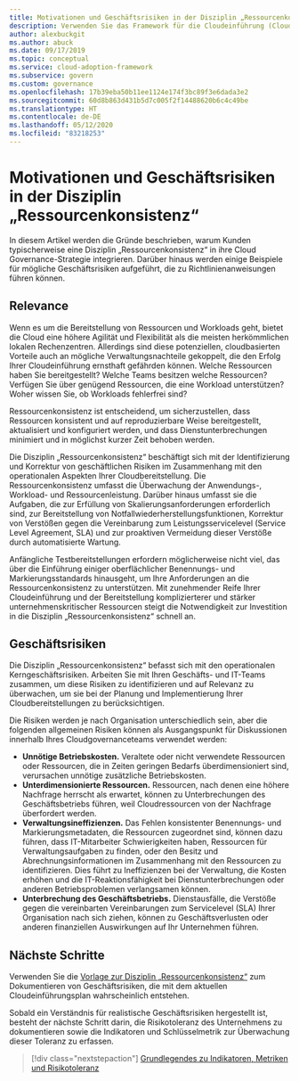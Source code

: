```yaml
---
title: Motivationen und Geschäftsrisiken in der Disziplin „Ressourcenkonsistenz“
description: Verwenden Sie das Framework für die Cloudeinführung (Cloud Adoption Framework) für Azure, um die typische Kundenakzeptanz einer Ressourcenkonsistenzdisziplin im Rahmen einer Cloudgovernancestrategie zu verstehen.
author: alexbuckgit
ms.author: abuck
ms.date: 09/17/2019
ms.topic: conceptual
ms.service: cloud-adoption-framework
ms.subservice: govern
ms.custom: governance
ms.openlocfilehash: 17b39eba50b11ee1124e174f3bc89f3e6dada3e2
ms.sourcegitcommit: 60d8b863d431b5d7c005f2f14488620b6c4c49be
ms.translationtype: HT
ms.contentlocale: de-DE
ms.lasthandoff: 05/12/2020
ms.locfileid: "83218253"
---
```

# <a name="motivations-and-business-risks-in-the-resource-consistency-discipline"></a>Motivationen und Geschäftsrisiken in der Disziplin „Ressourcenkonsistenz“

In diesem Artikel werden die Gründe beschrieben, warum Kunden typischerweise eine Disziplin „Ressourcenkonsistenz“ in ihre Cloud Governance-Strategie integrieren. Darüber hinaus werden einige Beispiele für mögliche Geschäftsrisiken aufgeführt, die zu Richtlinienanweisungen führen können.

<!-- markdownlint-disable MD026 -->

## <a name="relevance"></a>Relevance

Wenn es um die Bereitstellung von Ressourcen und Workloads geht, bietet die Cloud eine höhere Agilität und Flexibilität als die meisten herkömmlichen lokalen Rechenzentren. Allerdings sind diese potenziellen, cloudbasierten Vorteile auch an mögliche Verwaltungsnachteile gekoppelt, die den Erfolg Ihrer Cloudeinführung ernsthaft gefährden können. Welche Ressourcen haben Sie bereitgestellt? Welche Teams besitzen welche Ressourcen? Verfügen Sie über genügend Ressourcen, die eine Workload unterstützen? Woher wissen Sie, ob Workloads fehlerfrei sind?

Ressourcenkonsistenz ist entscheidend, um sicherzustellen, dass Ressourcen konsistent und auf reproduzierbare Weise bereitgestellt, aktualisiert und konfiguriert werden, und dass Dienstunterbrechungen minimiert und in möglichst kurzer Zeit behoben werden.

Die Disziplin „Ressourcenkonsistenz“ beschäftigt sich mit der Identifizierung und Korrektur von geschäftlichen Risiken im Zusammenhang mit den operationalen Aspekten Ihrer Cloudbereitstellung. Die Ressourcenkonsistenz umfasst die Überwachung der Anwendungs-, Workload- und Ressourcenleistung. Darüber hinaus umfasst sie die Aufgaben, die zur Erfüllung von Skalierungsanforderungen erforderlich sind, zur Bereitstellung von Notfallwiederherstellungsfunktionen, Korrektur von Verstößen gegen die Vereinbarung zum Leistungsservicelevel (Service Level Agreement, SLA) und zur proaktiven Vermeidung dieser Verstöße durch automatisierte Wartung.

Anfängliche Testbereitstellungen erfordern möglicherweise nicht viel, das über die Einführung einiger oberflächlicher Benennungs- und Markierungsstandards hinausgeht, um Ihre Anforderungen an die Ressourcenkonsistenz zu unterstützen. Mit zunehmender Reife Ihrer Cloudeinführung und der Bereitstellung komplizierterer und stärker unternehmenskritischer Ressourcen steigt die Notwendigkeit zur Investition in die Disziplin „Ressourcenkonsistenz“ schnell an.

## <a name="business-risk"></a>Geschäftsrisiken

Die Disziplin „Ressourcenkonsistenz“ befasst sich mit den operationalen Kerngeschäftsrisiken. Arbeiten Sie mit Ihren Geschäfts- und IT-Teams zusammen, um diese Risiken zu identifizieren und auf Relevanz zu überwachen, um sie bei der Planung und Implementierung Ihrer Cloudbereitstellungen zu berücksichtigen.

Die Risiken werden je nach Organisation unterschiedlich sein, aber die folgenden allgemeinen Risiken können als Ausgangspunkt für Diskussionen innerhalb Ihres Cloudgovernanceteams verwendet werden:

- **Unnötige Betriebskosten.** Veraltete oder nicht verwendete Ressourcen oder Ressourcen, die in Zeiten geringen Bedarfs überdimensioniert sind, verursachen unnötige zusätzliche Betriebskosten.
- **Unterdimensionierte Ressourcen.** Ressourcen, nach denen eine höhere Nachfrage herrscht als erwartet, können zu Unterbrechungen des Geschäftsbetriebs führen, weil Cloudressourcen von der Nachfrage überfordert werden.
- **Verwaltungsineffizienzen.** Das Fehlen konsistenter Benennungs- und Markierungsmetadaten, die Ressourcen zugeordnet sind, können dazu führen, dass IT-Mitarbeiter Schwierigkeiten haben, Ressourcen für Verwaltungsaufgaben zu finden, oder den Besitz und Abrechnungsinformationen im Zusammenhang mit den Ressourcen zu identifizieren. Dies führt zu Ineffizienzen bei der Verwaltung, die Kosten erhöhen und die IT-Reaktionsfähigkeit bei Dienstunterbrechungen oder anderen Betriebsproblemen verlangsamen können.
- **Unterbrechung des Geschäftsbetriebs.** Dienstausfälle, die Verstöße gegen die vereinbarten Vereinbarungen zum Servicelevel (SLA) Ihrer Organisation nach sich ziehen, können zu Geschäftsverlusten oder anderen finanziellen Auswirkungen auf Ihr Unternehmen führen.

## <a name="next-steps"></a>Nächste Schritte

Verwenden Sie die [Vorlage zur Disziplin „Ressourcenkonsistenz“](./template.md) zum Dokumentieren von Geschäftsrisiken, die mit dem aktuellen Cloudeinführungsplan wahrscheinlich entstehen.

Sobald ein Verständnis für realistische Geschäftsrisiken hergestellt ist, besteht der nächste Schritt darin, die Risikotoleranz des Unternehmens zu dokumentieren sowie die Indikatoren und Schlüsselmetrik zur Überwachung dieser Toleranz zu erfassen.

> [!div class="nextstepaction"]
> [Grundlegendes zu Indikatoren, Metriken und Risikotoleranz](./metrics-tolerance.md)

